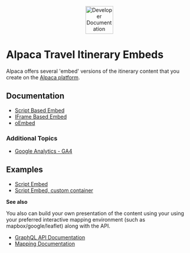[//]: # "Title: Embeds"
[//]: # "Weight: 3"
[//]: # "Forward: true"

<div align="center">
  <img alt="Developer Documentation" src="https://developer.alpacamaps.com/_media/logo.svg" height="75" width="75" />
</div>

# Alpaca Travel Itinerary Embeds

Alpaca offers several 'embed' versions of the itinerary content that you create
on the [Alpaca platform](https://www.alpaca.travel/).

## Documentation

- [Script Based Embed](https://alpacatravel.github.io/embed-docs/docs/Script%20Based%20Embed/)
- [IFrame Based Embed](https://alpacatravel.github.io/embed-docs/docs/IFrame%20Based%20Embed/)
- [oEmbed](https:https://alpacatravel.github.io/embed-docs/docs/oEmbed/)

### Additional Topics

- [Google Analytics - GA4](https://alpacatravel.github.io/embed-docs/docs/GA4%20Analytics/)

## Examples

- [Script Embed](https://alpacatravel.github.io/embed-docs/examples/script%20embed/)
- [Script Embed, custom container](https://alpacatravel.github.io/embed-docs/examples/script%20embed%20with%20custom%20container/)

**See also**

You also can build your own presentation of the content using your using your
preferred interactive mapping environment (such as mapbox/google/leaflet) along
with the API.

- [GraphQL API Documentation](https://github.com/AlpacaTravel/graphql-docs)
- [Mapping Documentation](https://github.com/AlpacaTravel/mapping-docs)
